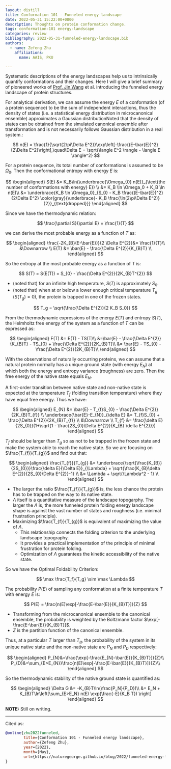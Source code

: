 ```yaml
---
layout: distill
title: Conformation 101 - Funneled energy landscape
date: 2022-05-31 15:22:00+0800
description: Thoughts on protein conformation change.
tags: conformation-101 energy-landscape
categories: review
bibliography: 2022-05-31-funneled-energy-landscape.bib
authors:
  - name: Zefeng Zhu
    affiliations:
      name: AAIS, PKU

---
```


Systematic descriptions of the energy landscapes help us to intrinsically quantify conformations and their changes. Here I will give a brief summary of pioneered works of [Prof. Jin Wang](https://www.stonybrook.edu/commcms/chemistry/faculty/_faculty-profiles/wang-jin) et al.<d-cite key="WangReview2022"></d-cite> introducing the funneled energy landscape of protein structures.

For analytical derivation<d-cite key="WangFoldingEvo2019"></d-cite><d-cite key="WangBindingEvo2020"></d-cite>, we can assume the energy $E$ of a conformation (of a protein sequence) to be the sum of independent interactions, thus the density of states (i.e. a statistical energy distribution in microcanonical ensemble) approximates a Gaussian distribution<d-footnote>Noted that the density of states can be obtained from the simulated canonical ensemble after transformation and is not necessarily follows Gaussian distribution in a real system.</d-footnote>:

$$
n(E) = \frac{1}{\sqrt{2\pi\Delta E^2}}\exp\left[-\frac{(E-\bar{E})^2}{2\Delta E^2}\right],\quad\Delta E = \sqrt{\langle E^2 \rangle - \langle E \rangle^2}
$$

For a protein sequence, its total number of conformations is assumed to be $\Omega_0$. Then the conformational entropy with energy $E$ is:

$$
\begin{aligned}
S(E) &= K_B\ln(\underbrace{\Omega_{0} n(E)}_{\text{the number of conformations with energy} E}) \\
&= K_B \ln \Omega_0 + K_B \ln n(E)\\
&= \underbrace{K_B \ln \Omega_0}_{S_0} - K_B \frac{(E-\bar{E})^2}{2\Delta E^2} \color{gray}{\underbrace{- K_B \frac{\ln(2\pi\Delta E^2)}{2}}_{\text{dropped}}}
\end{aligned}
$$

Since we have the thermodynamic relation:

$$
\frac{\partial S}{\partial E} = \frac{1}{T}
$$

we can derive the most probable energy as a function of $T$ as:

$$
\begin{aligned}
\frac{-2K_{B}(E-\bar{E})}{2 \Delta E^{2}}&= \frac{1}{T}\\
&\Downarrow \\
E(T) &= \bar{E} - \frac{\Delta E^{2}}{K_{B}T} \\
\end{aligned}
$$

So the entropy at the most probable energy as a function of $T$ is:

$$
S(T) = S(E(T)) = S_{0} - \frac{\Delta E^{2}}{2K_{B}T^{2}}
$$

* (noted that) for an infinite high temperature, $S(T)$ is approximately $S_{0}$.
* (noted that) when at or below a lower enough critical temperature $T_g$ ($S(T_g)=0$), the protein is trapped in one of the frozen states.

$$
T_g = \sqrt{\frac{\Delta E^{2}}{2 K_B S_0}}
$$

From the thermodynamic expressions of the energy $E(T)$ and entropy $S(T)$, the Helmholtz free energy of the system as a function of $T$ can be expressed as:

$$
\begin{aligned}
F(T) &= E(T) - TS(T)\\
     &=\bar{E} - \frac{\Delta E^{2}}{K_{B}T} - TS_{0} + \frac{\Delta E^{2}}{2K_{B}T}\\
     &= \bar{E} - TS_{0} - \frac{\Delta E^{2}}{2K_{B}T}\\
\end{aligned}
$$

With the observations of naturally occurring proteins, we can assume that a natural protein normally has a unique ground state (with energy $E_N$) at which both the energy and entropy variance (roughness) are zero. Then the free energy of the native state equals $E_N$.

A first-order transition between native state and non-native state is expected at the temperature $T_{f}$ (folding transition temperature) where they have equal free energy. Thus we have:

$$
\begin{aligned}
  E_{N} &= \bar{E} - T_{f}S_{0} - \frac{\Delta E^{2}}{2K_{B}T_{f}} \\
  \underbrace{\bar{E}-E_{N}}_{\delta E} &= T_{f}S_{0} + \frac{\Delta E^{2}}{2K_{B}T_{f}} \\
  &\Downarrow \\
  T_{f} &= \frac{\delta E}{2S_{0}}(1+\sqrt{1 - \frac{2S_{0}\Delta E^{2}}{K_{B} \delta E^{2}}})
\end{aligned}
$$

$T_{f}$ should be larger than $T_{g}$ so as not to be trapped in the frozen state and make the system able to reach the native state. So we are focusing on $\frac{T_{f}}{T_{g}}$ and find out that:

$$
\begin{aligned}
  \frac{T_{f}}{T_{g}} &= \underbrace{\sqrt{\frac{K_{B}}{2S_{0}}}\frac{\delta E}{\Delta E}}_{\Lambda} + \sqrt{\frac{K_{B}\delta E^{2}}{2S_{0}\Delta E^{2}}-1} \\
  &= \Lambda + \sqrt{\Lambda^2 - 1} \\
\end{aligned}
$$

* The larger the ratio $\frac{T_{f}}{T_{g}}$ is, the less chance the protein has to be trapped on the way to its native state.
* $\Lambda$ itself is a quantitative measure of the landscape topogarphy. The larger the $\Lambda$ is, the more funneled protein folding energy landscape shape is against the vast number of states and roughness (i.e. minimal frustration principle).
* Maximizing $\frac{T_{f}}{T_{g}}$ is equivalent of maximizing the value of $\Lambda$.
  * This relationship connects the folding criterion to the underlying landscape topography.
  * It provides a practical implementation of the principle of minimal frustration for protein folding.
  * Optimization of $\Lambda$ guarantees the kinetic accessibility of the native state.

So we have the Optimal Foldability Criterion<d-cite key="pnas-89-11-4918"></d-cite><d-cite key="PhysRevLett-7-4070"></d-cite><d-cite key="WangFolding1997"></d-cite>:

$$
\max \frac{T_f}{T_g} \sim \max \Lambda
$$

The probability $P(E)$ of sampling any conformation at a finite temperature $T$ with energy $E$ is:

$$
P(E) = \frac{n(E)\exp[-\frac{E-\bar{E}}{K_{B}T}]}{Z}
$$

* Transforming from the microcanonical ensemble to the canonical ensemble, the probability is weighted by the Boltzmann factor $\exp[-\frac{E-\bar{E}}{K_{B}T}]$.
* $Z$ is the partition function of the canonical ensemble.

Thus, at a particular $T$ larger than $T_{g}$, the probability of the system in its unique native state and the non-native state are $P_N$ and $P_{D}$ respectively:

$$
\begin{aligned}
  P_{N}&=\frac{\exp[-\frac{E_{N}-\bar{E}}{K_{B}T}]}{Z}\\
  P_{D}&=\sum_{E>E_{N}}\frac{n(E)\exp[-\frac{E-\bar{E}}{K_{B}T}]}{Z}\\
\end{aligned}
$$

So the thermodynamic stability of the native ground state is quantified as:

$$
\begin{aligned}
  \Delta G &= -K_{B}T\ln(\frac{P_N}{P_D})\\
  &= E_N + K_{B}T\ln\left[\sum_{E>E_N} n(E) \exp(\frac{-E}{K_B T}) \right]
\end{aligned}
$$

**NOTE:**
Still on writing.

***

Cited as:

```bibtex
@online{zhu2022funneled,
        title={Conformation 101 - Funneled energy landscape},
        author={Zefeng Zhu},
        year={2022},
        month={May},
        url={https://naturegeorge.github.io/blog/2022/funneled-energy-landscape/},
}
```
